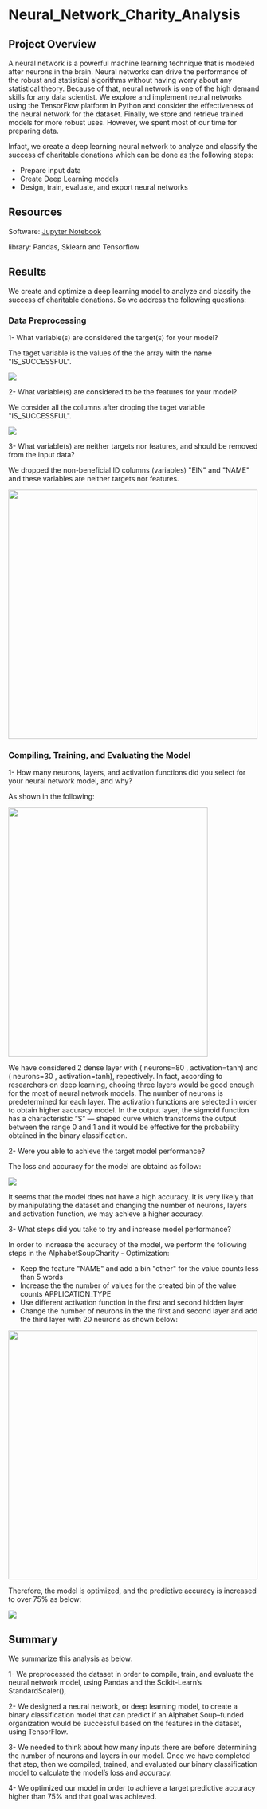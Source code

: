 # Neural_Network_Charity_Analysis

## Project Overview
A neural network is a powerful machine learning technique that is modeled after neurons in the brain.
Neural networks can drive the performance of the robust and statistical algorithms without having worry about any statistical theory. Because of that, neural network is one of the high demand skills for any data scientist. We explore and implement neural networks using the TensorFlow platform in Python and consider the effectiveness of the neural network for the dataset. Finally, we store and retrieve trained models for more robust uses.
However, we spent most of our time for preparing data. 

Infact, we create a deep learning neural network to analyze and classify the success of charitable donations which can be done as the following steps: 
 - Prepare input data
 - Create Deep Learning models
 - Design, train, evaluate, and export neural networks
 

## Resources
Software: [Jupyter Notebook](https://www.anaconda.com/products/individual)

library: Pandas, Sklearn and Tensorflow

## Results
We create and optimize a deep learning model to analyze and classify the success of charitable donations. So we address the following questions:  

### Data Preprocessing
1- What variable(s) are considered the target(s) for your model?

The taget variable is the values of the the array with the name "IS_SUCCESSFUL". 



<img src="https://github.com/halmasieh/Neural_Network_Charity_Analysis/blob/main/Resources/y%20variable.PNG"/>





2- What variable(s) are considered to be the features for your model?

We consider all the columns after droping the taget variable "IS_SUCCESSFUL". 



<img src="https://github.com/halmasieh/Neural_Network_Charity_Analysis/blob/main/Resources/Features.PNG"/>





3- What variable(s) are neither targets nor features, and should be removed from the input data?

We dropped the non-beneficial ID columns (variables) "EIN" and "NAME" and these variables are neither targets nor features.



<img src="https://github.com/halmasieh/Neural_Network_Charity_Analysis/blob/main/Resources/Droped%20columns.PNG" width="500" height="500"/>





### Compiling, Training, and Evaluating the Model
1- How many neurons, layers, and activation functions did you select for your neural network model, and why?

As shown in the following: 



<img src="https://github.com/halmasieh/Neural_Network_Charity_Analysis/blob/main/Resources/Model%201.PNG" width="400" height="500"/>




We have considered 2 dense layer with ( neurons=80 , activation=tanh) and ( neurons=30 , activation=tanh), repectively. 
In fact, according to researchers on deep learning, chooing three layers would be  good enough for the most of neural network models. The number of neurons is predetermined for each layer. The activation functions are selected in order to obtain higher aacuracy model. In the output layer, the sigmoid function has a characteristic “S” — shaped curve which transforms the output between the range 0 and 1 and it would be effective for the probability obtained in the binary classification.

2- Were you able to achieve the target model performance?

The loss and accuracy for the model are obtaind as follow:




<img src="https://github.com/halmasieh/Neural_Network_Charity_Analysis/blob/main/Resources/loss-accuracy-model1.PNG"/>





It seems that the model does not have a high accuracy. It is very likely that by manipulating the dataset and changing the number of neurons, layers and activation function, we may achieve a higher accuracy.

3- What steps did you take to try and increase model performance?

In order to increase the accuracy of the model, we perform the following steps in the AlphabetSoupCharity - Optimization:

- Keep the feature "NAME" and  add a bin "other" for the value counts less than 5 words
- Increase the the number of values for the created bin of the value counts APPLICATION_TYPE 
- Use different activation function in the first and second hidden layer
- Change the number of neurons in the the first and second layer and add the third layer with 20 neurons as shown below:







<img src="https://github.com/halmasieh/Neural_Network_Charity_Analysis/blob/main/Resources/Model%202.PNG" width="500" height="500"/>







Therefore, the model is optimized, and the predictive accuracy is increased to over 75% as below:




<img src="https://github.com/halmasieh/Neural_Network_Charity_Analysis/blob/main/Resources/loss-accuracy-model2.PNG"/>





## Summary

We summarize this analysis as below:

1- We preprocessed the dataset in order to compile, train, and evaluate the neural network model, using Pandas and the Scikit-Learn’s StandardScaler(),  

2- We designed a neural network, or deep learning model, to create a binary classification model that can predict if an Alphabet Soup–funded organization would be successful based on the features in the dataset, using TensorFlow. 

3- We needed to think about how many inputs there are before determining the number of neurons and layers in our model. 
Once we have completed that step, then we compiled, trained, and evaluated our binary classification model to calculate the model’s loss and accuracy.

4- We optimized our model in order to achieve a target predictive accuracy higher than 75% and that goal was achieved.




